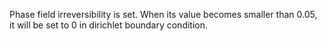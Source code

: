 Phase field irreversibility is set. When its value becomes smaller than 0.05, it will be set to 0 in dirichlet boundary condition.
